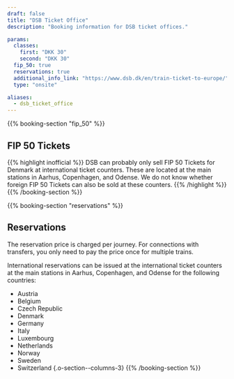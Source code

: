 ```yaml
---
draft: false
title: "DSB Ticket Office"
description: "Booking information for DSB ticket offices."

params:
  classes:
    first: "DKK 30"
    second: "DKK 30"
  fip_50: true
  reservations: true
  additional_info_link: "https://www.dsb.dk/en/train-ticket-to-europe/"
  type: "onsite"

aliases:
  - dsb_ticket_office
---
```


{{% booking-section "fip_50" %}}

## FIP 50 Tickets

{{% highlight inofficial %}}
DSB can probably only sell FIP 50 Tickets for Denmark at international ticket counters. These are located at the main stations in Aarhus, Copenhagen, and Odense. We do not know whether foreign FIP 50 Tickets can also be sold at these counters.
{{% /highlight %}}
{{% /booking-section %}}

{{% booking-section "reservations" %}}

## Reservations

The reservation price is charged per journey. For connections with transfers, you only need to pay the price once for multiple trains.

International reservations can be issued at the international ticket counters at the main stations in Aarhus, Copenhagen, and Odense for the following countries:

- Austria
- Belgium
- Czech Republic
- Denmark
- Germany
- Italy
- Luxembourg
- Netherlands
- Norway
- Sweden
- Switzerland
  {.o-section--columns-3}
  {{% /booking-section %}}
